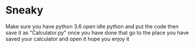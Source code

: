 # Sneaky
Make sure you have python 3.6 
open idle python and put the code then save it as "Calculator.py"
once you have done that go to the place you have saved your calculator and open it
hope you enjoy it

